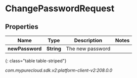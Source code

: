 # ChangePasswordRequest


## Properties

| Name | Type | Description | Notes |
| ------------ | ------------- | ------------- | ------------- |
| **newPassword** | **String** | The new password |  |
{: class="table table-striped"}




_com.mypurecloud.sdk.v2:platform-client-v2:208.0.0_
